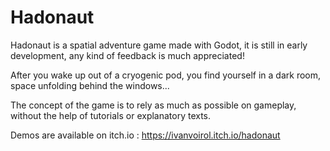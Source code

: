 # Hadonaut

Hadonaut is a spatial adventure game made with Godot, it is still in early development, any kind of feedback is much appreciated!

After you wake up out of a cryogenic pod, you find yourself in a dark room, space unfolding behind the windows...

The concept of the game is to rely as much as possible on gameplay, without the help of tutorials or explanatory texts.


Demos are available on itch.io : https://ivanvoirol.itch.io/hadonaut
